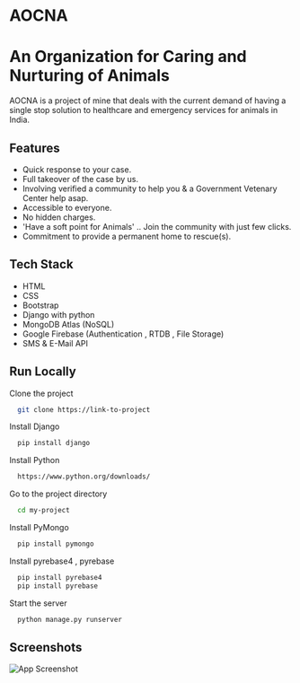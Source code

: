 
# AOCNA
# An Organization for Caring and Nurturing of Animals

AOCNA is a project of mine that deals with the current demand of
having a single stop solution to healthcare and emergency services 
for animals in India.



## Features

- Quick response to your case. 
- Full takeover of the case by us.
- Involving verified a community to help you & a Government Vetenary Center help asap.
- Accessible to everyone.
- No hidden charges.
- 'Have a soft point for Animals' .. Join the community with just few clicks.
- Commitment to provide a permanent home to rescue(s).


## Tech Stack

- HTML
- CSS
- Bootstrap
- Django with python
- MongoDB Atlas (NoSQL)
- Google Firebase (Authentication , RTDB , File Storage)
- SMS & E-Mail API



## Run Locally

Clone the project

```bash
  git clone https://link-to-project
```

Install Django

```bash
  pip install django
```

Install Python

```bash
  https://www.python.org/downloads/
```
Go to the project directory

```bash
  cd my-project
```
Install PyMongo

```bash
  pip install pymongo
```
Install pyrebase4 , pyrebase

```bash
  pip install pyrebase4
  pip install pyrebase
```

Start the server

```bash
  python manage.py runserver
```


## Screenshots

![App Screenshot](https://photos.app.goo.gl/Fb63PDhP6FhH7JCP9)

